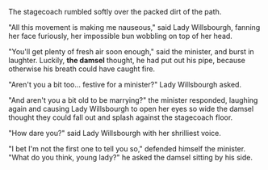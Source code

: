 The stagecoach rumbled softly over the packed dirt of the path.

"All this movement is making me nauseous," said Lady Willsbourgh, fanning her face furiously, her impossible bun wobbling on top of her head.

"You'll get plenty of fresh air soon enough," said the minister, and burst in laughter. Luckily, **the damsel** thought, he had put out his pipe, because otherwise his breath could have caught fire.

"Aren't you a bit too... festive for a minister?" Lady Willsbourgh asked.

"And aren't you a bit old to be marrying?" the minister responded, laughing again and causing Lady Willsbourgh to open her eyes so wide the damsel thought they could fall out and splash against the stagecoach floor.

"How dare you?" said Lady Willsbourgh with her shrilliest voice.

"I bet I'm not the first one to tell you so," defended himself the minister. "What do you think, young lady?" he asked the damsel sitting by his side.
